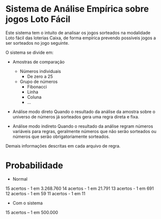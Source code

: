# Sistema de Análise Empírica sobre jogos Loto Fácil

Este sistema tem o intuito de analisar os jogos sorteados na modalidade Loto fácil das loterias Caixa, de forma empírica prevendo possíveis jogos a ser sorteados no jogo seguinte.

O sistema se divide em:

- Amostras de comparação
	- Números individuais
		- De zero a 25
	- Grupo de números
		- Fibonacci
		- Linha
		- Coluna
		- ...

- Análise modo direto
	Quando o resultado da análise da amostra sobre o universo de números já sorteados gera uma regra direta e fixa.

- Análise modo indireto
	Quando o resultado da análise regram números variáveis para regras, geralmente números que não serão sorteados ou números que serão obrigatoriamente sorteados.

Demais informações descritas em cada arquivo de regra.

# Probabilidade

- Normal

15 acertos - 1 em 3.268.760
14 acertos - 1 em 21.791
13 acertos - 1 em 691
12 acertos - 1 em 59
11 acertos - 1 em 11

- Com o sistema

15 acertos – 1 em 500.000
